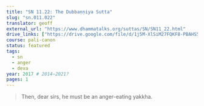 ```yaml
---
title: "SN 11.22: The Dubbaṇṇiya Sutta"
slug: "sn.011.022"
translator: geoff
external_url: "https://www.dhammatalks.org/suttas/SN/SN11_22.html"
drive_links: ["https://drive.google.com/file/d/1j5M-XlSiM27FQKF8-PBAHS5o6SB2O5yA/view?usp=drivesdk"]
course: pali-canon
status: featured
tags:
  - sn
  - anger
  - deva
year: 2017 # 2014–2021?
pages: 1
---
```


> Then, dear sirs, he must be an anger-eating yakkha.
